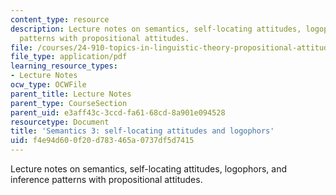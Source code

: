 ```yaml
---
content_type: resource
description: Lecture notes on semantics, self-locating attitudes, logophors, and inference
  patterns with propositional attitudes.
file: /courses/24-910-topics-in-linguistic-theory-propositional-attitudes-spring-2009/f4e94d600f20d783465a0737df5d7415_MIT24_910s09_lec04.pdf
file_type: application/pdf
learning_resource_types:
- Lecture Notes
ocw_type: OCWFile
parent_title: Lecture Notes
parent_type: CourseSection
parent_uid: e3aff43c-3ccd-fa61-68cd-8a901e094528
resourcetype: Document
title: 'Semantics 3: self-locating attitudes and logophors'
uid: f4e94d60-0f20-d783-465a-0737df5d7415
---
```

Lecture notes on semantics, self-locating attitudes, logophors, and inference patterns with propositional attitudes.

